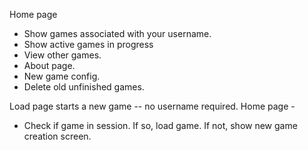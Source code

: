 Home page
* Show games associated with your username.
* Show active games in progress
* View other games.
* About page.
* New game config.
* Delete old unfinished games.

Load page starts a new game -- no username required.
Home page - 
- Check if game in session. If so, load game. If not, show new game creation screen.

